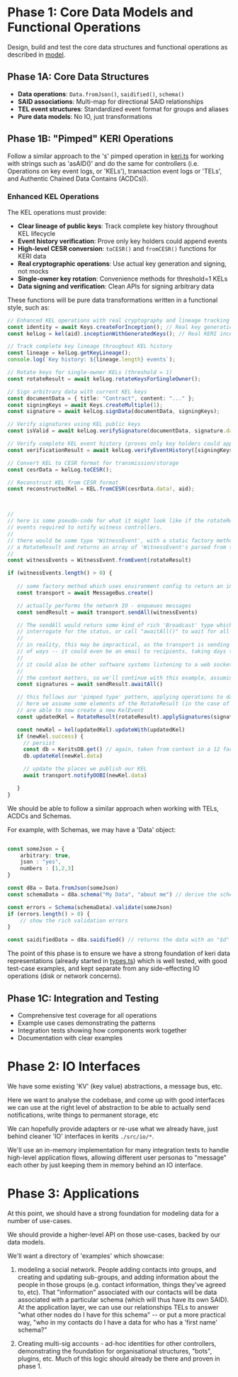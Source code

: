 # Phase 1: Core Data Models and Functional Operations

Design, build and test the core data structures and functional operations as described in [model](./model.md).

## Phase 1A: Core Data Structures
- **Data operations**: `Data.fromJson()`, `saidified()`, `schema()`
- **SAID associations**: Multi-map for directional SAID relationships
- **TEL event structures**: Standardized event format for groups and aliases
- **Pure data models**: No IO, just transformations

## Phase 1B: "Pimped" KERI Operations
Follow a similar approach to the 's' pimped operation in [keri.ts](../types/keri.ts) for working with strings such as 'asAID()' and do the same for controllers (i.e. Operations on key event logs, or 'KELs'), transaction event logs or 'TELs', and Authentic Chained Data Contains (ACDCs)).

### Enhanced KEL Operations
The KEL operations must provide:
- **Clear lineage of public keys**: Track complete key history throughout KEL lifecycle
- **Event history verification**: Prove only key holders could append events
- **High-level CESR conversion**: `toCESR()` and `fromCESR()` functions for KERI data
- **Real cryptographic operations**: Use actual key generation and signing, not mocks
- **Single-owner key rotation**: Convenience methods for threshold=1 KELs
- **Data signing and verification**: Clean APIs for signing arbitrary data

These functions will be pure data transformations written in a functional style, such as:

```ts
// Enhanced KEL operations with real cryptography and lineage tracking
const identity = await Keys.createForInception(); // Real key generation
const kelLog = kel(aid).inceptionWithGeneratedKeys(); // Real KERI inception

// Track complete key lineage throughout KEL history
const lineage = kelLog.getKeyLineage();
console.log(`Key history: ${lineage.length} events`);

// Rotate keys for single-owner KELs (threshold = 1)
const rotateResult = await kelLog.rotateKeysForSingleOwner();

// Sign arbitrary data with current KEL keys
const documentData = { title: "Contract", content: "..." };
const signingKeys = await Keys.createMultiple(1);
const signature = await kelLog.signData(documentData, signingKeys);

// Verify signatures using KEL public keys
const isValid = await kelLog.verifySignature(documentData, signature.data!);

// Verify complete KEL event history (proves only key holders could append events)
const verificationResult = await kelLog.verifyEventHistory([signingKeys]);

// Convert KEL to CESR format for transmission/storage
const cesrData = kelLog.toCESR();

// Reconstruct KEL from CESR format
const reconstructedKel = KEL.fromCESR(cesrData.data!, aid);



//
// here is some pseudo-code for what it might look like if the rotateResult contained
// events required to notify witness controllers.
//
// there would be some type 'WitnessEvent', with a static factory method which takes
// a RotateResult and returns an array of 'WitnessEvent's parsed from that result
//
const witnessEvents = WitnessEvent.fromEvent(rotateResult)

if (witnessEvents.length() > 0) {
     
   // some factory method which uses environment config to return an instance of a MessageBus
   const transport = await MessageBus.create() 

   // actually performs the network IO - enqueues messages
   const sendResult = await transport.sendAll(witnessEvents)

   // The sendAll would return some kind of rich 'Broadcast' type which we could 
   // interrogate for the status, or call "awaitAll()" to wait for all receipts, etc.
   //
   // in reality, this may be impractical, as the transport is sending messages in any number
   // of ways -- it could even be an email to recipients, taking days to respond
   // 
   // it could also be other software systems listening to a web socket, however, and take just milliseconds
   //
   // the context matters, so we'll continue with this example, assuming calling 'awaitAll()' is sensible
   const signatures = await sendResult.awaitAll()

   // this follows our 'pimped type' pattern, applying operations to data
   // here we assume some elements of the RotateResult (in the case of requiring signatures)
   // are able to now create a new KelEvent
   const updatedKel = RotateResult(rotateResult).applySignatures(signatures)

   const newKel = kel(updatedKel).updateWith(updatedKel)
   if (newKel.success) {
     // persist 
     const db = KeritsDB.get() // again, taken from context in a 12 factor app way.
     db.updateKel(newKel.data)

     // update the places we publish our KEL
     await transport.notifyOOBI(newKel.data)

   }
}
```


We should be able to follow a similar approach when working with TELs, ACDCs and Schemas.

For example, with Schemas, we may have a 'Data' object:
```ts

const someJson = {
    arbitrary: true,
    json : "yes", 
    numbers : [1,2,3]
}

const d8a = Data.fromJson(someJson)
const schemaData = d8a.schema("My Data", "about me") // derive the schema, providing a title and description

const errors = Schema(schemaData).validate(someJson) 
if (errors.length() > 0) {
    // show the rich validation errors
}

const saidifiedData = d8a.saidified() // returns the data with an "$d" id field (as default), but could allow an explicit field name, such as: d8a.saidified("my-id")


```


The point of this phase is to ensure we have a strong foundation of keri data representations (already started in [types.ts](../types/keri.ts)) which is well tested, with good test-case examples, and kept separate from any side-effecting IO operations (disk or network concerns).

## Phase 1C: Integration and Testing
- Comprehensive test coverage for all operations
- Example use cases demonstrating the patterns
- Integration tests showing how components work together
- Documentation with clear examples

# Phase 2: IO Interfaces

We have some existing 'KV' (key value) abstractions, a message bus, etc.

Here we want to analyse the codebase, and come up with good interfaces we can use at the right level of abstraction to be able to actually send notifications, write things to permanent storage, etc

We can hopefully provide adapters or re-use what we already have, just behind cleaner 'IO' interfaces in kerits `./src/io/*`.

We'll use an in-memory implementation for many integration tests to handle high-level application flows, allowing different user personas to "message" each other by just keeping them in memory behind an IO interface.


# Phase 3: Applications

At this point, we should have a strong foundation for modeling data for a number of use-cases.

We should provide a higher-level API on those use-cases, backed by our data models.

We'll want a directory of 'examples' which showcase:

1. modeling a social network. People adding contacts into groups, and creating and updating sub-groups, and adding information about the people in those groups (e.g. contact information, things they've agreed to, etc). That "information" associated with our contacts will be data associated with a particular schema (which will thus have its own SAID). At the application layer, we can use our relationships TELs to answer "what other nodes do I have for this schema" -- or put a more practical way, "who in my contacts do I have a data for who has a 'first name' schema?"

2. Creating multi-sig accounts -  ad-hoc identities for other controllers, demonstrating the foundation for organisational structures, "bots", plugins, etc.  Much of this logic should already be there and proven in phase 1.


